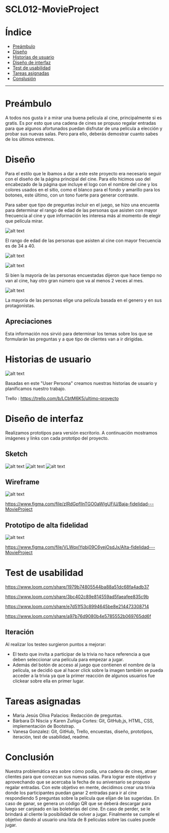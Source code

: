 # SCL012-MovieProject

 # Índice

* [Preámbulo](#preámbulo)
* [Diseño](#diseño)
* [Historias de usuario](#historias-de-usuario)
* [Diseño de interfaz](#diseño-de-interfaz)
* [Test de usabilidad](#test-de-usabilidad)
* [Tareas asignadas](#tareas-asignadas)
* [Conslusión](#conclusión)

 ***

 # **Preámbulo**

 A todos nos gusta ir a mirar una buena película al cine, principalmente si es gratis. Es por esto que una cadena de cines se propuso regalar entradas para que algunos afortunados puedan disfrutar de una película a elección y probar sus nuevas salas. Pero para ello, deberás demostrar cuanto sabes de los últimos estrenos.

 # **Diseño**

Para el estilo que le íbamos a dar a este este proyecto era necesario seguir con el diseño de la página principal del cine. Para ello hicimos uso del encabezado de la página que incluye el logo con el nombre del cine y los colores usados en el sitio, como el blanco para el fondo y amarillo para los botones, este último, con un tono fuerte para generar contraste.

Para saber que tipo de preguntas incluir en el juego, se hizo una encuenta para determinar el rango de edad de las personas que asisten con mayor frecuencia al cine y que información les interesa más al momento de elegir que película mirar.

![alt text](/src/images/encuesta/respuestas1.png)

El rango de edad de las personas que asisten al cine con mayor frecuencia es de 34 a 40.

![alt text](/src/images/encuesta/respuestas2.png)

![alt text](/src/images/encuesta/respuestas3.png)

Si bien la mayoría de las personas encuestadas dijeron que hace tiempo no van al cine, hay otro gran número que va al menos 2 veces al mes.

![alt text](/src/images/encuesta/respuestas4.png)

La mayoría de las personas  elige una película basada en el genero y en sus protagonistas.

## Apreciaciones 
Esta información nos sirvió para determinar los temas sobre los que se formularán las preguntas y a que tipo de clientes van a ir dirigidas.

# **Historias de usuario**

![alt text](/src/images/persona.png)

Basadas en este "User Persona" creamos nuestras historias de usuario y planificamos nuestro trabajo.

Trello : https://trello.com/b/LCbtM6K5/ultimo-proyecto

# **Diseño de interfaz**

Realizamos prototipos para versión escritorio. A continuación mostramos imágenes y links con cada prototipo del proyecto.

## Sketch 

![alt text](/src/images/prototipos/sketch1.jpg)
![alt text](/src/images/prototipos/sketch2.jpg)
![alt text](/src/images/prototipos/sketch3.jpg)

## Wireframe

![alt text](/src/images/prototipos/wireframe.png)

https://www.figma.com/file/zIRdGpfIlnTGO0aWIgUFiU/Baja-fidelidad---MovieProject

## Prototipo de alta fidelidad

![alt text](/src/images/prototipos/iteracion.png)

https://www.figma.com/file/VLWqxIYpbj09C6yejOsdJx/Alta-fidelidad---MovieProject


# **Test de usabilidad**

https://www.loom.com/share/1979b74805544ba88a51dc68fa4adb37

https://www.loom.com/share/3bc402c89e814559ad5faeafee835c9b

https://www.loom.com/share/e7d51f53c8994645be8e214473308714

https://www.loom.com/share/a97b76d9080b4e5785552b069765dd6f

## Iteración

Al realizar los testeo surgieron puntos a mejorar:
* El texto que invita a participar de la trivia no hace referencia a que deben seleccionar una película para empezar a jugar.
* Además del botón de acceso al juego que contienen el nombre de la película, se decidió que al hacer click sobre la imagen también se pueda acceder a la trivia ya que la primer reacción de algunos usuarios fue clickear sobre ella en primer lugar. 


# **Tareas asignadas**

* Maria Jesús Oliva Palacios: Redacción de preguntas.
* Bárbara Di Niscia y Karen Zuñiga Cortes: Git, GitHub,js, HTML, CSS, implementación de Bootstrap.
* Vanesa Gonzalez: Git, GitHub, Trello, encuestas, diseño, prototipos, iteración, test de usabilidad, readme.

# **Conclusión**

Nuestra problemática era sobre cómo podía, una cadena de cines, atraer clientes para que conozcan sus nuevas salas.
Para lograr este objetivo y aprovechando que se acercaba la fecha de su aniversario se propuso regalar entradas. Con este objetivo en mente, decidimos crear una trivia donde los participantes puedan ganar 2 entradas para ir al cine respondiendo 5 preguntas sobre la película que elijan de las sugeridas. En caso de ganar, se genera un código QR que se deberá descargar para luego ser canjeado en las boleterias del cine. En caso de perder, se le brindará al cliente la posibilidad de volver a jugar.
Finalmente se cumple el objetivo dando al usuario una lista de 8 películas sobre las cuales puede jugar.